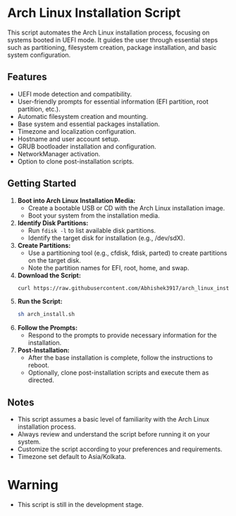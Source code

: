 # Arch Linux Installation Script

This script automates the Arch Linux installation process, focusing on systems booted in UEFI mode. It guides the user through essential steps such as partitioning, filesystem creation, package installation, and basic system configuration.

## Features
- UEFI mode detection and compatibility.
- User-friendly prompts for essential information (EFI partition, root partition, etc.).
- Automatic filesystem creation and mounting.
- Base system and essential packages installation.
- Timezone and localization configuration.
- Hostname and user account setup.
- GRUB bootloader installation and configuration.
- NetworkManager activation.
- Option to clone post-installation scripts.

## Getting Started
1. **Boot into Arch Linux Installation Media:**
    - Create a bootable USB or CD with the Arch Linux installation image.
    - Boot your system from the installation media.
2. **Identify Disk Partitions:**
    - Run `fdisk -l` to list available disk partitions.
    - Identify the target disk for installation (e.g., /dev/sdX).
3. **Create Partitions:**
    - Use a partitioning tool (e.g., cfdisk, fdisk, parted) to create partitions on the target disk.
    - Note the partition names for EFI, root, home, and swap.
4. **Download the Script:**
    ```bash
    curl https://raw.githubusercontent.com/Abhishek3917/arch_linux_installation/main/arch_install.sh -o arch_install.sh
    ```
5. **Run the Script:**
    ```bash
    sh arch_install.sh
    ```
6. **Follow the Prompts:**
    - Respond to the prompts to provide necessary information for the installation.
7. **Post-Installation:**
    - After the base installation is complete, follow the instructions to reboot.
    - Optionally, clone post-installation scripts and execute them as directed.

## Notes
- This script assumes a basic level of familiarity with the Arch Linux installation process.
- Always review and understand the script before running it on your system.
- Customize the script according to your preferences and requirements.
- Timezone set default to Asia/Kolkata.

# Warning
- This script is still in the development stage.

